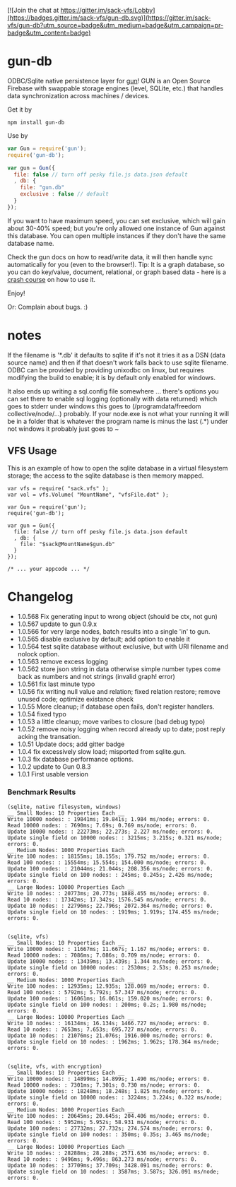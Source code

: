 
[![Join the chat at https://gitter.im/sack-vfs/Lobby](https://badges.gitter.im/sack-vfs/gun-db.svg)](https://gitter.im/sack-vfs/gun-db?utm_source=badge&utm_medium=badge&utm_campaign=pr-badge&utm_content=badge)

# gun-db
ODBC/Sqlite native persistence layer for [gun](https://github.com/amark/gun)! GUN is an Open Source Firebase with swappable storage engines (level, SQLite, etc.) that handles data synchronization across machines / devices.


Get it by

`npm install gun-db`

Use by

```javascript
var Gun = require('gun');
require('gun-db');

var gun = Gun({
  file: false // turn off pesky file.js data.json default
  , db: {
    file: "gun.db"
    exclusive : false // default
  }
});
```

If you want to have maximum speed, you can set exclusive, which will gain about 30-40% speed; but you're only allowed one instance of Gun against this database.
You can open multiple instances if they don't have the same database name.

Check the gun docs on how to read/write data, it will then handle sync automatically for you (even to the browser!). Tip: It is a graph database, so you can do key/value, document, relational, or graph based data - here is a [crash course](https://github.com/amark/gun/wiki/graphs) on how to use it.

Enjoy!

Or: Complain about bugs. :)


# notes
   If the filename is '*.db' it defaults to sqlite if it's not it tries it as a DSN (data source name) and then if that doesn't work falls back to use sqlite filename.
   ODBC can be provided by providing unixodbc on linux, but requires modifying the build to enable; it  is by default only enabled for windows.

   It also ends up writing a sql.config file somewhere ... there's options you can set there to enable sql logging (optionally with data returned) which goes to stderr
     under windows this goes to (/programdata/freedom collective/node/...) probably.  If your node.exe is not what your running it will be in a folder that is whatever the program name is minus the last (.*)
     under not windows it probably just goes to ~
     
## VFS Usage

This is an example of how to open the sqlite database in a virtual filesystem storage; the access to the sqlite database 
is then memory mapped.

```
var vfs = require( "sack.vfs" );
var vol = vfs.Volume( "MountName", "vfsFile.dat" );

var Gun = require('gun');
require('gun-db');

var gun = Gun({
  file: false // turn off pesky file.js data.json default
  , db: {
    file: "$sack@MountName$gun.db"
  }
});

/* ... your appcode ... */

```


# Changelog
- 1.0.568 Fix generating input to wrong object (should be ctx, not gun)
- 1.0.567 update to gun 0.9.x
- 1.0.566 for very large nodes, batch results into a single 'in' to gun.
- 1.0.565 disable exclusive by default; add option to enable it
- 1.0.564 test sqlite database without exclusive, but with URI filename and nolock option.
- 1.0.563 remove excess logging
- 1.0.562 store json string in data  otherwise simple number types come back as numbers and not strings (invalid graph! error)
- 1.0.561 fix last minute typo
- 1.0.56 fix writing null value and relation; fixed relation restore; remove unused code; optimize existance check
- 1.0.55 More cleanup; if database open fails, don't register handlers.
- 1.0.54 fixed typo
- 1.0.53 a little cleanup; move varibes to closure (bad debug typo)
- 1.0.52 remove noisy logging when record already up to date; post reply acking the transation.
- 1.0.51 Update docs; add gitter badge
- 1.0.4 fix excessively slow load; misported from sqlite.gun.
- 1.0.3 fix database performance options.
- 1.0.2 update to Gun 0.8.3
- 1.0.1 First usable version





### Benchmark Results

```
(sqlite, native filesystem, windows)
__ Small Nodes: 10 Properties Each __
Write 10000 nodes: : 19841ms; 19.841s; 1.984 ms/node; errors: 0.
Read 10000 nodes: : 7690ms; 7.69s; 0.769 ms/node; errors: 0.
Update 10000 nodes: : 22273ms; 22.273s; 2.227 ms/node; errors: 0.
Update single field on 10000 nodes: : 3215ms; 3.215s; 0.321 ms/node; errors: 0.
__ Medium Nodes: 1000 Properties Each __
Write 100 nodes: : 18155ms; 18.155s; 179.752 ms/node; errors: 0.
Read 100 nodes: : 15554ms; 15.554s; 154.000 ms/node; errors: 0.
Update 100 nodes: : 21044ms; 21.044s; 208.356 ms/node; errors: 0.
Update single field on 100 nodes: : 245ms; 0.245s; 2.426 ms/node; errors: 0.
__ Large Nodes: 10000 Properties Each __
Write 10 nodes: : 20773ms; 20.773s; 1888.455 ms/node; errors: 0.
Read 10 nodes: : 17342ms; 17.342s; 1576.545 ms/node; errors: 0.
Update 10 nodes: : 22796ms; 22.796s; 2072.364 ms/node; errors: 0.
Update single field on 10 nodes: : 1919ms; 1.919s; 174.455 ms/node; errors: 0.


(sqlite, vfs)
__ Small Nodes: 10 Properties Each __
Write 10000 nodes: : 11667ms; 11.667s; 1.167 ms/node; errors: 0.
Read 10000 nodes: : 7086ms; 7.086s; 0.709 ms/node; errors: 0.
Update 10000 nodes: : 13439ms; 13.439s; 1.344 ms/node; errors: 0.
Update single field on 10000 nodes: : 2530ms; 2.53s; 0.253 ms/node; errors: 0.
__ Medium Nodes: 1000 Properties Each __
Write 100 nodes: : 12935ms; 12.935s; 128.069 ms/node; errors: 0.
Read 100 nodes: : 5792ms; 5.792s; 57.347 ms/node; errors: 0.
Update 100 nodes: : 16061ms; 16.061s; 159.020 ms/node; errors: 0.
Update single field on 100 nodes: : 200ms; 0.2s; 1.980 ms/node; errors: 0.
__ Large Nodes: 10000 Properties Each __
Write 10 nodes: : 16134ms; 16.134s; 1466.727 ms/node; errors: 0.
Read 10 nodes: : 7653ms; 7.653s; 695.727 ms/node; errors: 0.
Update 10 nodes: : 21076ms; 21.076s; 1916.000 ms/node; errors: 0.
Update single field on 10 nodes: : 1962ms; 1.962s; 178.364 ms/node; errors: 0.


(sqlite, vfs, with encryption)
__ Small Nodes: 10 Properties Each __
Write 10000 nodes: : 14899ms; 14.899s; 1.490 ms/node; errors: 0.
Read 10000 nodes: : 7301ms; 7.301s; 0.730 ms/node; errors: 0.
Update 10000 nodes: : 18248ms; 18.248s; 1.825 ms/node; errors: 0.
Update single field on 10000 nodes: : 3224ms; 3.224s; 0.322 ms/node; errors: 0.
__ Medium Nodes: 1000 Properties Each __
Write 100 nodes: : 20645ms; 20.645s; 204.406 ms/node; errors: 0.
Read 100 nodes: : 5952ms; 5.952s; 58.931 ms/node; errors: 0.
Update 100 nodes: : 27732ms; 27.732s; 274.574 ms/node; errors: 0.
Update single field on 100 nodes: : 350ms; 0.35s; 3.465 ms/node; errors: 0.
__ Large Nodes: 10000 Properties Each __
Write 10 nodes: : 28288ms; 28.288s; 2571.636 ms/node; errors: 0.
Read 10 nodes: : 9496ms; 9.496s; 863.273 ms/node; errors: 0.
Update 10 nodes: : 37709ms; 37.709s; 3428.091 ms/node; errors: 0.
Update single field on 10 nodes: : 3587ms; 3.587s; 326.091 ms/node; errors: 0.

```
